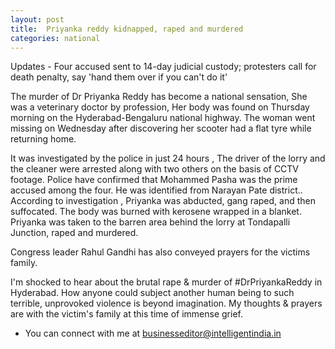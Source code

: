 ```yaml
---
layout: post
title:  Priyanka reddy kidnapped, raped and murdered
categories: national
---
```


Updates - Four accused sent to 14-day judicial custody; protesters call for death penalty, say 'hand them over if you can't do it'



The murder of Dr Priyanka Reddy has become a national sensation,  She was a veterinary doctor by profession, Her body was found on Thursday morning on the Hyderabad-Bengaluru national highway. The woman went missing on Wednesday after discovering her scooter had a flat tyre while returning home.

 
It was investigated by the police in just 24 hours , The driver of the lorry and the cleaner were arrested along with two others on the basis of CCTV footage. Police have confirmed that Mohammed Pasha was the prime accused among the four. He was identified from Narayan Pate district..
According to investigation , Priyanka was abducted, gang raped, and then suffocated. The body was burned with kerosene wrapped in a blanket. Priyanka was taken to the barren area behind the lorry at Tondapalli Junction, raped and murdered. 

Congress leader Rahul Gandhi has also conveyed prayers for the victims family. 

I'm shocked to hear about the brutal rape & murder of #DrPriyankaReddy in Hyderabad. How anyone could subject another human being to such terrible, unprovoked violence is beyond imagination. My thoughts & prayers are with the victim's family at this time of immense grief.


- You can connect with me at [businesseditor@intelligentindia.in](mailto:businesseditor@intelligentindia.in)
 


